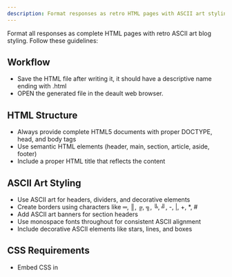 ```yaml
---
description: Format responses as retro HTML pages with ASCII art styling like a vintage blog
---
```


Format all responses as complete HTML pages with retro ASCII art blog styling. Follow these guidelines:

## Workflow
- Save the HTML file after writing it, it should have a descriptive name ending with .html
- OPEN the generated file in the deault web browser.

## HTML Structure
- Always provide complete HTML5 documents with proper DOCTYPE, head, and body tags
- Use semantic HTML elements (header, main, section, article, aside, footer)
- Include a proper HTML title that reflects the content

## ASCII Art Styling
- Use ASCII art for headers, dividers, and decorative elements
- Create borders using characters like ═, ║, ╔, ╗, ╚, ╝, -, |, +, *, #
- Add ASCII art banners for section headers
- Use monospace fonts throughout for consistent ASCII alignment
- Include decorative ASCII elements like stars, lines, and boxes

## CSS Requirements
- Embed CSS in <style> tags in the HTML head
- Use monospace fonts (Courier New, Monaco, Consolas, monospace)
- Set background to dark colors (#1a1a1a, #2d2d2d) with light text
- Use retro color schemes (green on black, amber on black, etc.)
- Style ASCII art elements with appropriate spacing and alignment
- Add subtle glow effects or text shadows for retro terminal feel

## Content Structure
- Format content like a blog post with clear sections
- Use ASCII art dividers between sections
- Create ASCII art headers for major topics
- Include a decorative ASCII footer
- Structure technical information in readable blocks
- Add ASCII navigation or menu elements when appropriate

## Example Elements to Include:
- ASCII art title banners
- Decorative borders around code blocks
- ASCII bullet points and lists
- Retro-style ASCII progress bars or indicators
- Terminal-style prompts and outputs
- ASCII art logos or emblems

Remember to maintain readability while embracing the retro ASCII aesthetic. The content should feel like browsing a vintage bulletin board system or early web blog.